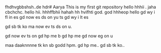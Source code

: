 fhdhvgbbshsh..de hdr# Aarya
This is my first  git repository
hello 
 hhhii . jaha cbchchc. hello hii. hhhffbhii hahah hh hvifhti god.  god hhheop hello gd wy i fl in es gd now es ds on yu ts gd wy i lt es


gd sb tk ko
ma now ev ts ds on u.

gd now ev ts on 
gd hp me b gd hp me gd now eg on u


maa daaknnnne tk kn sb godd hpm.
gd hp me..
gd sb tk ko..